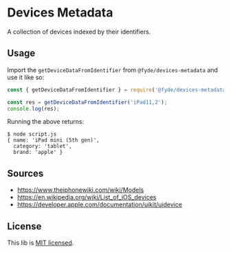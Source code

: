 # Devices Metadata

A collection of devices indexed by their identifiers.

## Usage

Import the `getDeviceDataFromIdentifier` from `@fyde/devices-metadata` and use it like so:

```js
const { getDeviceDataFromIdentifier } = require('@fyde/devices-metadata');

const res = getDeviceDataFromIdentifier('iPad11,2');
console.log(res);
```

Running the above returns:

```shell
$ node script.js
{ name: 'iPad mini (5th gen)',
  category: 'tablet',
  brand: 'apple' }
```

## Sources

* https://www.theiphonewiki.com/wiki/Models
* https://en.wikipedia.org/wiki/List_of_iOS_devices
* https://developer.apple.com/documentation/uikit/uidevice

## License

This lib is [MIT licensed](./LICENSE).
